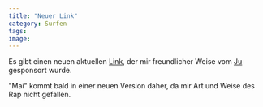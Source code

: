 ```yaml
---
title: "Neuer Link"
category: Surfen
tags: 
image: 
---
```


Es gibt einen neuen aktuellen [Link](/links), der mir freundlicher Weise vom [Ju](http://www.funkyfinca.de/) gesponsort wurde.  

"Mai" kommt bald in einer neuen Version daher, da mir Art und Weise des Rap nicht gefallen.

